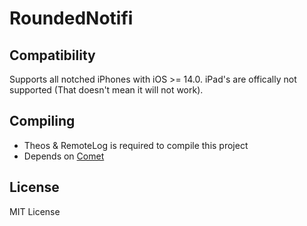 # RoundedNotifi
## Compatibility
Supports all notched iPhones with iOS >= 14.0. iPad's are offically not supported (That doesn't mean it will not work).

## Compiling
- Theos & RemoteLog is required to compile this project
- Depends on [Comet](https://github.com/ginsudev/Comet)

## License
MIT License
